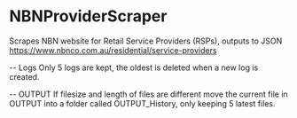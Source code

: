 # NBNProviderScraper
Scrapes NBN website for Retail Service Providers (RSPs), outputs to JSON https://www.nbnco.com.au/residential/service-providers

-- Logs
Only 5 logs are kept, the oldest is deleted when a new log is created.

-- OUTPUT
If filesize and length of files are different move the current file in OUTPUT into a folder called OUTPUT_History, only keeping 5 latest files. 